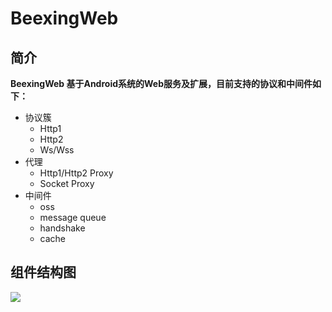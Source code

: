 # BeexingWeb
## 简介

**BeexingWeb 基于Android系统的Web服务及扩展，目前支持的协议和中间件如下：**

* 协议簇
  * Http1
  * Http2
  * Ws/Wss
* 代理
  * Http1/Http2 Proxy
  * Socket Proxy
* 中间件
  * oss
  * message queue
  * handshake
  * cache

## 组件结构图

![](http://assets.processon.com/chart_image/600e8847e0b34d3f9b7d1dc5.png)